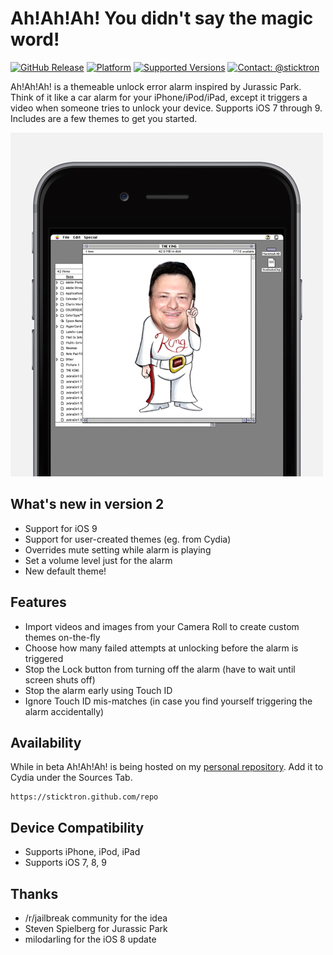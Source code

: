# Ah!Ah!Ah! You didn't say the magic word!

[![GitHub Release](https://img.shields.io/github/release/sticktron/AhAhAh.svg?style=flat)](https://github.com/Sticktron/AhAhAh/releases/tag/2.0-beta-1)
[![Platform](https://img.shields.io/badge/platform-iOS-lightgrey.svg)]()
[![Supported Versions](https://img.shields.io/badge/supported_versions-iOS_7.0_--_iOS_9.3.3-lightgrey.svg)]()
[![Contact: @sticktron](https://img.shields.io/badge/contact-@sticktron-blue.svg?style=flat)](https://twitter.com/sticktron)

Ah!Ah!Ah! is a themeable unlock error alarm inspired by Jurassic Park. Think of it like a car alarm for your iPhone/iPod/iPad, except it triggers a video when someone tries to unlock your device. Supports iOS 7 through 9. Includes are a few themes to get you started.

![Jurassic Theme](/docs/jurassic-theme-on-black-phone.jpg)


## What's new in version 2

- Support for iOS 9
- Support for user-created themes (eg. from Cydia)
- Overrides mute setting while alarm is playing
- Set a volume level just for the alarm
- New default theme!


## Features

- Import videos and images from your Camera Roll to create custom themes on-the-fly
- Choose how many failed attempts at unlocking before the alarm is triggered
- Stop the Lock button from turning off the alarm (have to wait until screen shuts off)
- Stop the alarm early using Touch ID
- Ignore Touch ID mis-matches (in case you find yourself triggering the alarm accidentally)


## Availability

While in beta Ah!Ah!Ah! is being hosted on my [personal repository](https://sticktron.github.com/repo). Add it to Cydia under the Sources Tab.

```
https://sticktron.github.com/repo
```


## Device Compatibility

- Supports iPhone, iPod, iPad
- Supports iOS 7, 8, 9


## Thanks

* /r/jailbreak community for the idea
* Steven Spielberg for Jurassic Park
* milodarling for the iOS 8 update
